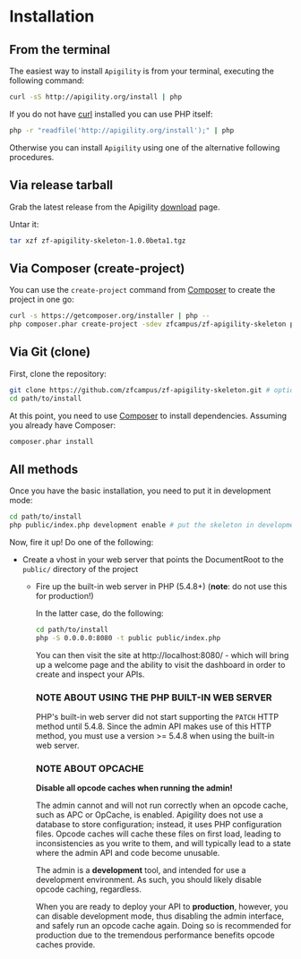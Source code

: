 Installation
============

## From the terminal

The easiest way to install `Apigility` is from your terminal, executing the following command:

```bash
curl -sS http://apigility.org/install | php
```

If you do not have [curl](http://curl.haxx.se/) installed you can use PHP itself:

```bash
php -r "readfile('http://apigility.org/install');" | php
```
Otherwise you can install `Apigility` using one of the alternative following procedures.

## Via release tarball

Grab the latest release from the Apigility [download](http://apigility.org/download) page.

Untar it:

```bash
tar xzf zf-apigility-skeleton-1.0.0beta1.tgz
```

## Via Composer (create-project)

You can use the `create-project` command from [Composer](http://getcomposer.org/)
to create the project in one go:

```bash
curl -s https://getcomposer.org/installer | php --
php composer.phar create-project -sdev zfcampus/zf-apigility-skeleton path/to/install
```

## Via Git (clone)

First, clone the repository:

```bash
git clone https://github.com/zfcampus/zf-apigility-skeleton.git # optionally, specify the directory in which to clone
cd path/to/install
```

At this point, you need to use [Composer](https://getcomposer.org/) to install
dependencies. Assuming you already have Composer:

```bash
composer.phar install
```

## All methods

Once you have the basic installation, you need to put it in development mode:

```bash
cd path/to/install
php public/index.php development enable # put the skeleton in development mode
```

Now, fire it up! Do one of the following:

- Create a vhost in your web server that points the DocumentRoot to the
  `public/` directory of the project
  - Fire up the built-in web server in PHP (5.4.8+) (**note**: do not use this for
    production!)

    In the latter case, do the following:

    ```bash
    cd path/to/install
    php -S 0.0.0.0:8080 -t public public/index.php
    ```

    You can then visit the site at http://localhost:8080/ - which will bring up a
    welcome page and the ability to visit the dashboard in order to create and
    inspect your APIs.

    ### NOTE ABOUT USING THE PHP BUILT-IN WEB SERVER

    PHP's built-in web server did not start supporting the `PATCH` HTTP method until
    5.4.8. Since the admin API makes use of this HTTP method, you must use a version
    &gt;= 5.4.8 when using the built-in web server.

    ### NOTE ABOUT OPCACHE

    **Disable all opcode caches when running the admin!**

    The admin cannot and will not run correctly when an opcode cache, such as APC or
    OpCache, is enabled. Apigility does not use a database to store configuration;
    instead, it uses PHP configuration files. Opcode caches will cache these files
    on first load, leading to inconsistencies as you write to them, and will
    typically lead to a state where the admin API and code become unusable.

    The admin is a **development** tool, and intended for use a development
    environment. As such, you should likely disable opcode caching, regardless.

    When you are ready to deploy your API to **production**, however, you can
    disable development mode, thus disabling the admin interface, and safely run an
    opcode cache again. Doing so is recommended for production due to the tremendous
    performance benefits opcode caches provide.
